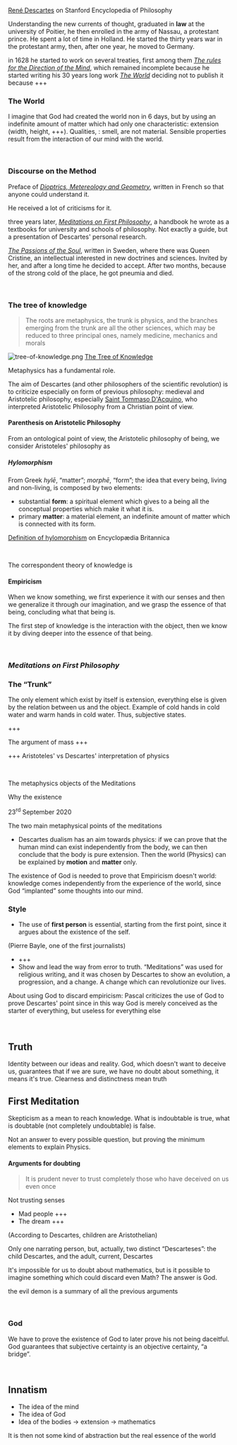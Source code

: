 ---
---

[René Descartes](https://plato.stanford.edu/entries/descartes/) on Stanford Encyclopedia of Philosophy

Understanding the new currents of thought, graduated in **law** at the university of Poitier, he then enrolled in the army of Nassau, a protestant prince. He spent a lot of time in Holland. He started the thirty years war in the protestant army, then, after one year, he moved to Germany.

in 1628 he started to work on several treaties, first among them <cite><a href="https://en.wikipedia.org/wiki/Rules_for_the_Direction_of_the_Mind" rel="noopener noreferrer" target="_blank">The rules for the Direction of the Mind</a></cite>, which remained incomplete because he started writing his 30 years long work <cite><a href="https://www.wikiwand.com/en/The_World_(book)" rel="noopener noreferrer" target="_blank">The World</a></cite> deciding not to publish it because +++

### The World

I imagine that God had created the world non in 6 days, but by using an indefinite amount of matter which had only one characteristic: extension (width, height, +++). Qualities, : smell, are not material. Sensible properties result from the interaction of our mind with the world.

<br>

### Discourse on the Method

Preface of <cite><a href="https://www.wikiwand.com/en/Dioptrique" rel="noopener noreferrer" target="_blank">Dioptrics, Metereology and Geometry</a></cite>, written in French so that anyone could understand it.

He received a lot of criticisms for it.

three years later, <cite><a href="https://www.wikiwand.com/en/Meditations_on_First_Philosophy" rel="noopener noreferrer" target="_blank">Meditations on First Philosophy</a></cite>, a handbook he wrote as a textbooks for university and schools of philosophy. Not exactly a guide, but a presentation of Descartes' personal research.

<cite><a href="https://www.wikiwand.com/en/Passions_of_the_Soul" rel="noopener noreferrer" target="_blank">The Passions of the Soul</a></cite>, written in Sweden, where there was Queen Cristine, an intellectual interested in new doctrines and sciences. Invited by her, and after a long time he decided to accept. After two months, because of the strong cold of the place, he got pneumia and died.

<br>

### The tree of knowledge

> The roots are metaphysics, the trunk is physics, and the branches emerging from the trunk are all the other sciences, which may be reduced to three principal ones, namely medicine, mechanics and morals

![tree-of-knowledge.png](../assets/tree-of-knowledge.png)
[The Tree of Knowledge](https://prezi.com/-ccvgh4vc9wu/descartes/)

Metaphysics has a fundamental role.

The aim of Descartes (and other philosophers of the scientific revolution) is to criticize especially on form of previous philosophy: medieval and Aristotelic philosophy, especially [Saint Tommaso D'Acquino](+++), who interpreted Aristotelic Philosophy from a Christian point of view.

#### Parenthesis on Aristotelic Philosophy

From an ontological point of view, the Aristotelic philosophy of being, we consider Aristoteles' philosophy as

##### *Hylomorphism*

From Greek *hylē*, “matter”; *morphē*, “form”; the idea that every being, living and non-living, is composed by two elements:

- substantial **form**: a spiritual element which gives to a being all the conceptual properties which make it what it is.
- primary **matter**: a material element, an indefinite amount of matter which is connected with its form.

[Definition of hylomorphism](https://www.britannica.com/topic/hylomorphism) on Encyclopædia Britannica

<br>

The correspondent theory of knowledge is 

#### Empiricism

When we know something, we first experience it with our senses and then we generalize it through our imagination, and we grasp the essence of that being, concluding what that being is.

The first step of knowledge is the interaction with the object, then we know it by diving deeper into the essence of that being.

<br>

### *Meditations on First Philosophy*

### The “Trunk”

The only element which exist by itself is extension, everything else is given by the relation between us and the object. Example of cold hands in cold water and warm hands in cold water. Thus, subjective states.

+++

The argument of mass +++

+++ Aristoteles' vs Descartes' interpretation of physics

<br>

The metaphysics objects of the Meditations

Why the existence

<p class="date">23<sup>rd</sup> September 2020</p>

The two main metaphysical points of the meditations
- Descartes dualism has an aim towards physics: if we can prove that the human mind can exist independently from the body, we can then conclude that the body is pure extension. Then the world (Physics) can be explained by **motion** and **matter** only.

The existence of God is needed to prove that Empiricism doesn't world: knowledge comes independently from the experience of the world, since God “implanted” some thoughts into our mind.

### Style

- The use of **first person** is essential, starting from the first point, since it argues about the existence of the self.

(Pierre Bayle, one of the first journalists) 

- +++
- Show and lead the way from error to truth. “Meditations” was used for religious writing, and it was chosen by Descartes to show an evolution, a progression, and a change. A change which can revolutionize our lives.

About using God to discard empiricism: Pascal criticizes the use of God to prove Descartes' point since in this way God is merely conceived as the starter of everything, but useless for everything else

<br>

## Truth

Identity between our ideas and reality. God, which doesn't want to deceive us, guarantees that if we are sure, we have no doubt about something, it means it's true. Clearness and distinctness mean truth

## First Meditation

Skepticism as a mean to reach knowledge. What is indoubtable is true, what is doubtable (not completely undoubtable) is false.

Not an answer to every possible question, but proving the minimum elements to explain Physics.

#### Arguments for doubting

> It is prudent never to trust completely those who have deceived on us even once

Not trusting senses

- Mad people +++
- The dream +++

(According to Descartes, children are Aristothelian)

Only one narrating person, but, actually, two distinct “Descarteses”: the child Descartes, and the adult, current, Descartes

It's impossible for us to doubt about mathematics, but is it possible to imagine something which could discard even Math? The answer is God.

the evil demon is a summary of all the previous arguments

<br>

### God

We have to prove the existence of God to later prove his not being daceitful. God guarantees that subjective certainty is an objective certainty, “a bridge”.

<br>

## Innatism

- The idea of the mind
- The idea of God
- Idea of the bodies -> extension -> mathematics

It is then not some kind of abstraction but the real essence of the world
